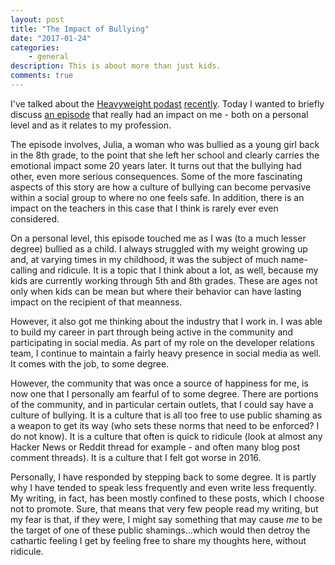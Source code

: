 ```yaml
---
layout: post
title: "The Impact of Bullying"
date: "2017-01-24"
categories:
    - general
description: This is about more than just kids.
comments: true
---
```


I've talked about the [Heavyweight podast](https://gimletmedia.com/heavyweight/) [recently](https://gimletmedia.com/heavyweight/). Today I wanted to briefly discuss [an episode](https://gimletmedia.com/episode/7-julia/) that really had an impact on me - both on a personal level and as it relates to my profession.

The episode involves, Julia, a woman who was bullied as a young girl back in the 8th grade, to the point that she left her school and clearly carries the emotional impact some 20 years later. It turns out that the bullying had other, even more serious consequences. Some of the more fascinating aspects of this story are how a culture of bullying can become pervasive within a social group to where no one feels safe. In addition, there is an impact on the teachers in this case that I think is rarely ever even considered.

On a personal level, this episode touched me as I was (to a much lesser degree) bullied as a child. I always struggled with my weight growing up and, at varying times in my childhood, it was the subject of much name-calling and ridicule. It is a topic that I think about a lot, as well, because my kids are currently working through 5th and 8th grades. These are ages not only when kids can be mean but where their behavior can have lasting impact on the recipient of that meanness.

However, it also got me thinking about the industry that I work in. I was able to build my career in part through being active in the community and participating in social media. As part of my role on the developer relations team, I continue to maintain a fairly heavy presence in social media as well. It comes with the job, to some degree.

However, the community that was once a source of happiness for me, is now one that I personally am fearful of to some degree. There are portions of the community, and in particular certain outlets, that I could say have a culture of bullying. It is a culture that is all too free to use public shaming as a weapon to get its way (who sets these norms that need to be enforced? I do not know). It is a culture that often is quick to ridicule (look at almost any Hacker News or Reddit thread for example - and often many blog post comment threads). It is a culture that I felt got worse in 2016.

Personally, I have responded by stepping back to some degree. It is partly why I have tended to speak less frequently and even write less frequently. My writing, in fact, has been mostly confined to these posts, which I choose not to promote. Sure, that means that very few people read my writing, but my fear is that, if they were, I might say something that may cause _me_ to be the target of one of these public shamings...which would then detroy the cathartic feeling I get by feeling free to share my thoughts here, without ridicule.